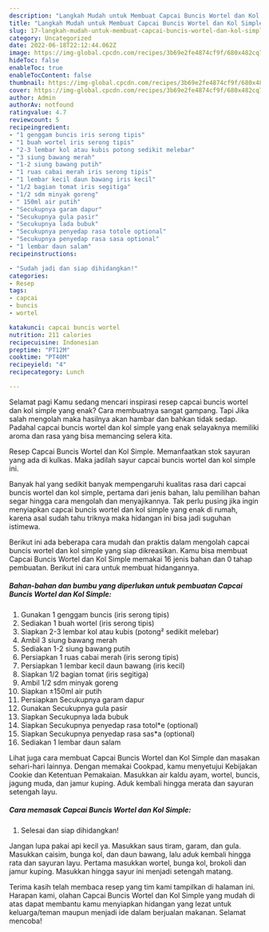 ```yaml
---
description: "Langkah Mudah untuk Membuat Capcai Buncis Wortel dan Kol Simple, Enak Banget"
title: "Langkah Mudah untuk Membuat Capcai Buncis Wortel dan Kol Simple, Enak Banget"
slug: 17-langkah-mudah-untuk-membuat-capcai-buncis-wortel-dan-kol-simple-enak-banget
category: Uncategorized
date: 2022-06-18T22:12:44.062Z
image: https://img-global.cpcdn.com/recipes/3b69e2fe4874cf9f/680x482cq70/capcai-buncis-wortel-dan-kol-simple-foto-resep-utama.jpg
hideToc: false
enableToc: true
enableTocContent: false
thumbnail: https://img-global.cpcdn.com/recipes/3b69e2fe4874cf9f/680x482cq70/capcai-buncis-wortel-dan-kol-simple-foto-resep-utama.jpg
cover: https://img-global.cpcdn.com/recipes/3b69e2fe4874cf9f/680x482cq70/capcai-buncis-wortel-dan-kol-simple-foto-resep-utama.jpg
author: Admin
authorAv: notfound
ratingvalue: 4.7
reviewcount: 5
recipeingredient:
- "1 genggam buncis iris serong tipis"
- "1 buah wortel iris serong tipis"
- "2-3 lembar kol atau kubis potong sedikit melebar"
- "3 siung bawang merah"
- "1-2 siung bawang putih"
- "1 ruas cabai merah iris serong tipis"
- "1 lembar kecil daun bawang iris kecil"
- "1/2 bagian tomat iris segitiga"
- "1/2 sdm minyak goreng"
- " 150ml air putih"
- "Secukupnya garam dapur"
- "Secukupnya gula pasir"
- "Secukupnya lada bubuk"
- "Secukupnya penyedap rasa totole optional"
- "Secukupnya penyedap rasa sasa optional"
- "1 lembar daun salam"
recipeinstructions:

- "Sudah jadi dan siap dihidangkan!"
categories:
- Resep
tags:
- capcai
- buncis
- wortel

katakunci: capcai buncis wortel 
nutrition: 211 calories
recipecuisine: Indonesian
preptime: "PT12M"
cooktime: "PT40M"
recipeyield: "4"
recipecategory: Lunch

---
```



Selamat pagi Kamu sedang mencari inspirasi resep capcai buncis wortel dan kol simple yang enak? Cara membuatnya sangat gampang. Tapi Jika salah mengolah maka hasilnya akan hambar dan bahkan tidak sedap. Padahal capcai buncis wortel dan kol simple yang enak selayaknya memiliki aroma dan rasa yang bisa memancing selera kita.


Resep Capcai Buncis Wortel dan Kol Simple. Memanfaatkan stok sayuran yang ada di kulkas. Maka jadilah sayur capcai buncis wortel dan kol simple ini.

Banyak hal yang sedikit banyak mempengaruhi kualitas rasa dari capcai buncis wortel dan kol simple, pertama dari jenis bahan, lalu pemilihan bahan segar hingga cara mengolah dan menyajikannya. Tak perlu pusing jika ingin menyiapkan capcai buncis wortel dan kol simple yang enak di rumah, karena asal sudah tahu triknya maka hidangan ini bisa jadi suguhan istimewa.


Berikut ini ada beberapa cara mudah dan praktis dalam mengolah capcai buncis wortel dan kol simple yang siap dikreasikan. Kamu bisa membuat Capcai Buncis Wortel dan Kol Simple memakai 16 jenis bahan dan 0 tahap pembuatan. Berikut ini cara untuk membuat hidangannya.

<!--inarticleads1-->

##### Bahan-bahan dan bumbu yang diperlukan untuk pembuatan Capcai Buncis Wortel dan Kol Simple:

1. Gunakan 1 genggam buncis (iris serong tipis)
1. Sediakan 1 buah wortel (iris serong tipis)
1. Siapkan 2-3 lembar kol atau kubis (potong² sedikit melebar)
1. Ambil 3 siung bawang merah
1. Sediakan 1-2 siung bawang putih
1. Persiapkan 1 ruas cabai merah (iris serong tipis)
1. Persiapkan 1 lembar kecil daun bawang (iris kecil)
1. Siapkan 1/2 bagian tomat (iris segitiga)
1. Ambil 1/2 sdm minyak goreng
1. Siapkan  ±150ml air putih
1. Persiapkan Secukupnya garam dapur
1. Gunakan Secukupnya gula pasir
1. Siapkan Secukupnya lada bubuk
1. Siapkan Secukupnya penyedap rasa totol*e (optional)
1. Siapkan Secukupnya penyedap rasa sas*a (optional)
1. Sediakan 1 lembar daun salam


Lihat juga cara membuat Capcai Buncis Wortel dan Kol Simple dan masakan sehari-hari lainnya. Dengan memakai Cookpad, kamu menyetujui Kebijakan Cookie dan Ketentuan Pemakaian. Masukkan air kaldu ayam, wortel, buncis, jagung muda, dan jamur kuping. Aduk kembali hingga merata dan sayuran setengah layu. 

<!--inarticleads2-->

##### Cara memasak Capcai Buncis Wortel dan Kol Simple:


1. Selesai dan siap dihidangkan!

Jangan lupa pakai api kecil ya. Masukkan saus tiram, garam, dan gula. Masukkan caisim, bunga kol, dan daun bawang, lalu aduk kembali hingga rata dan sayuran layu. Pertama masukkan wortel, bunga kol, brokoli dan jamur kuping. Masukkan hingga sayur ini menjadi setengah matang. 

Terima kasih telah membaca resep yang tim kami tampilkan di halaman ini. Harapan kami, olahan Capcai Buncis Wortel dan Kol Simple yang mudah di atas dapat membantu kamu menyiapkan hidangan yang lezat untuk keluarga/teman maupun menjadi ide dalam berjualan makanan. Selamat mencoba!

